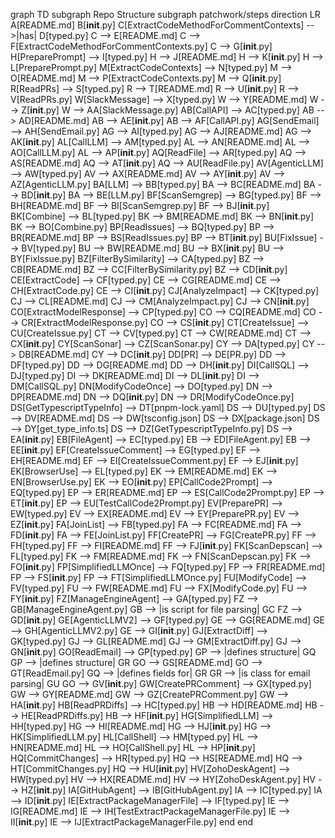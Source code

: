graph TD
    subgraph Repo Structure
        subgraph patchwork/steps
            direction LR
            A[README.md]
            B[__init__.py]
            C[ExtractCodeMethodForCommentContexts] -->|has| D[typed.py]
            C --> E[README.md]
            C --> F[ExtractCodeMethodForCommentContexts.py]
            C --> G[__init__.py]
            H[PreparePrompt] --> I[typed.py]
            H --> J[README.md]
            H --> K[__init__.py]
            H --> L[PreparePrompt.py]
            M[ExtractCodeContexts] --> N[typed.py]
            M --> O[README.md]
            M --> P[ExtractCodeContexts.py]
            M --> Q[__init__.py]
            R[ReadPRs] --> S[typed.py]
            R --> T[README.md]
            R --> U[__init__.py]
            R --> V[ReadPRs.py]
            W[SlackMessage] --> X[typed.py]
            W --> Y[README.md]
            W --> Z[__init__.py]
            W --> AA[SlackMessage.py]
            AB[CallAPI] --> AC[typed.py]
            AB --> AD[README.md]
            AB --> AE[__init__.py]
            AB --> AF[CallAPI.py]
            AG[SendEmail] --> AH[SendEmail.py]
            AG --> AI[typed.py]
            AG --> AJ[README.md]
            AG --> AK[__init__.py]
            AL[CallLLM] --> AM[typed.py]
            AL --> AN[README.md]
            AL --> AO[CallLLM.py]
            AL --> AP[__init__.py]
            AQ[ReadFile] --> AR[typed.py]
            AQ --> AS[README.md]
            AQ --> AT[__init__.py]
            AQ --> AU[ReadFile.py]
            AV[AgenticLLM] --> AW[typed.py]
            AV --> AX[README.md]
            AV --> AY[__init__.py]
            AV --> AZ[AgenticLLM.py]
            BA[LLM] --> BB[typed.py]
            BA --> BC[README.md]
            BA --> BD[__init__.py]
            BA --> BE[LLM.py]
            BF[ScanSemgrep] --> BG[typed.py]
            BF --> BH[README.md]
            BF --> BI[ScanSemgrep.py]
            BF --> BJ[__init__.py]
            BK[Combine] --> BL[typed.py]
            BK --> BM[README.md]
            BK --> BN[__init__.py]
            BK --> BO[Combine.py]
            BP[ReadIssues] --> BQ[typed.py]
            BP --> BR[README.md]
            BP --> BS[ReadIssues.py]
            BP --> BT[__init__.py]
            BU[FixIssue] --> BV[typed.py]
            BU --> BW[README.md]
            BU --> BX[__init__.py]
            BU --> BY[FixIssue.py]
            BZ[FilterBySimilarity] --> CA[typed.py]
            BZ --> CB[README.md]
            BZ --> CC[FilterBySimilarity.py]
            BZ --> CD[__init__.py]
            CE[ExtractCode] --> CF[typed.py]
            CE --> CG[README.md]
            CE --> CH[ExtractCode.py]
            CE --> CI[__init__.py]
            CJ[AnalyzeImpact] --> CK[typed.py]
            CJ --> CL[README.md]
            CJ --> CM[AnalyzeImpact.py]
            CJ --> CN[__init__.py]
            CO[ExtractModelResponse] --> CP[typed.py]
            CO --> CQ[README.md]
            CO --> CR[ExtractModelResponse.py]
            CO --> CS[__init__.py]
            CT[CreateIssue] --> CU[CreateIssue.py]
            CT --> CV[typed.py]
            CT --> CW[README.md]
            CT --> CX[__init__.py]
            CY[ScanSonar] --> CZ[ScanSonar.py]
            CY --> DA[typed.py]
            CY --> DB[README.md]
            CY --> DC[__init__.py]
            DD[PR] --> DE[PR.py]
            DD --> DF[typed.py]
            DD --> DG[README.md]
            DD --> DH[__init__.py]
            DI[CallSQL] --> DJ[typed.py]
            DI --> DK[README.md]
            DI --> DL[__init__.py]
            DI --> DM[CallSQL.py]
            DN[ModifyCodeOnce] --> DO[typed.py]
            DN --> DP[README.md]
            DN --> DQ[__init__.py]
            DN --> DR[ModifyCodeOnce.py]
            DS[GetTypescriptTypeInfo] --> DT[pnpm-lock.yaml]
            DS --> DU[typed.py]
            DS --> DV[README.md]
            DS --> DW[tsconfig.json]
            DS --> DX[package.json]
            DS --> DY[get_type_info.ts]
            DS --> DZ[GetTypescriptTypeInfo.py]
            DS --> EA[__init__.py]
            EB[FileAgent] --> EC[typed.py]
            EB --> ED[FileAgent.py]
            EB --> EE[__init__.py]
            EF[CreateIssueComment] --> EG[typed.py]
            EF --> EH[README.md]
            EF --> EI[CreateIssueComment.py]
            EF --> EJ[__init__.py]
            EK[BrowserUse] --> EL[typed.py]
            EK --> EM[README.md]
            EK --> EN[BrowserUse.py]
            EK --> EO[__init__.py]
            EP[CallCode2Prompt] --> EQ[typed.py]
            EP --> ER[README.md]
            EP --> ES[CallCode2Prompt.py]
            EP --> ET[__init__.py]
            EP --> EU[TestCallCode2Prompt.py]
            EV[PreparePR] --> EW[typed.py]
            EV --> EX[README.md]
            EV --> EY[PreparePR.py]
            EV --> EZ[__init__.py]
            FA[JoinList] --> FB[typed.py]
            FA --> FC[README.md]
            FA --> FD[__init__.py]
            FA --> FE[JoinList.py]
            FF[CreatePR] --> FG[CreatePR.py]
            FF --> FH[typed.py]
            FF --> FI[README.md]
            FF --> FJ[__init__.py]
            FK[ScanDepscan] --> FL[typed.py]
            FK --> FM[README.md]
            FK --> FN[ScanDepscan.py]
            FK --> FO[__init__.py]
            FP[SimplifiedLLMOnce] --> FQ[typed.py]
            FP --> FR[README.md]
            FP --> FS[__init__.py]
            FP --> FT[SimplifiedLLMOnce.py]
            FU[ModifyCode] --> FV[typed.py]
            FU --> FW[README.md]
            FU --> FX[ModifyCode.py]
            FU --> FY[__init__.py]
            FZ[ManageEngineAgent] --> GA[typed.py]
            FZ --> GB[ManageEngineAgent.py]
            GB --> |is script for file parsing| GC
            FZ --> GD[__init__.py]
            GE[AgenticLLMV2] --> GF[typed.py]
            GE --> GG[README.md]
            GE --> GH[AgenticLLMV2.py]
            GE --> GI[__init__.py]
            GJ[ExtractDiff] --> GK[typed.py]
            GJ --> GL[README.md]
            GJ --> GM[ExtractDiff.py]
            GJ --> GN[__init__.py]
            GO[ReadEmail] --> GP[typed.py]
            GP --> |defines structure| GQ
            GP --> |defines structure| GR
            GO --> GS[README.md]
            GO --> GT[ReadEmail.py]
            GQ --> |defines fields for| GR
            GR --> |is class for email parsing| GU
            GO --> GV[__init__.py]
            GW[CreatePRComment] --> GX[typed.py]
            GW --> GY[README.md]
            GW --> GZ[CreatePRComment.py]
            GW --> HA[__init__.py]
            HB[ReadPRDiffs] --> HC[typed.py]
            HB --> HD[README.md]
            HB --> HE[ReadPRDiffs.py]
            HB --> HF[__init__.py]
            HG[SimplifiedLLM] --> HH[typed.py]
            HG --> HI[README.md]
            HG --> HJ[__init__.py]
            HG --> HK[SimplifiedLLM.py]
            HL[CallShell] --> HM[typed.py]
            HL --> HN[README.md]
            HL --> HO[CallShell.py]
            HL --> HP[__init__.py]
            HQ[CommitChanges] --> HR[typed.py]
            HQ --> HS[README.md]
            HQ --> HT[CommitChanges.py]
            HQ --> HU[__init__.py]
            HV[ZohoDeskAgent] --> HW[typed.py]
            HV --> HX[README.md]
            HV --> HY[ZohoDeskAgent.py]
            HV --> HZ[__init__.py]
            IA[GitHubAgent] --> IB[GitHubAgent.py]
            IA --> IC[typed.py]
            IA --> ID[__init__.py]
            IE[ExtractPackageManagerFile] --> IF[typed.py]
            IE --> IG[README.md]
            IE --> IH[TestExtractPackageManagerFile.py]
            IE --> II[__init__.py]
            IE --> IJ[ExtractPackageManagerFile.py]
        end
    end
